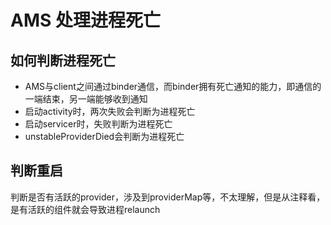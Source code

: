 # AMS 处理进程死亡
## 如何判断进程死亡
- AMS与client之间通过binder通信，而binder拥有死亡通知的能力，即通信的一端结束，另一端能够收到通知
- 启动activity时，两次失败会判断为进程死亡
- 启动servicer时，失败判断为进程死亡
- unstableProviderDied会判断为进程死亡
## 判断重启
判断是否有活跃的provider，涉及到providerMap等，不太理解，但是从注释看，是有活跃的组件就会导致进程relaunch